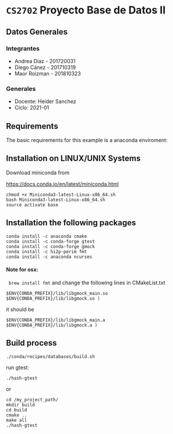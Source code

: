 # `CS2702` Proyecto Base de Datos II

## Datos Generales
### Integrantes
- Andrea Díaz - 201720031
- Diego Cánez - 201710319
- Maor Roizman - 201810323

### Generales
- Docente: Heider Sanchez
- Ciclo: 2021-01

Requirements
-------------
The basic requirements for this example is a anaconda enviroment:


## Installation on LINUX/UNIX Systems

Download miniconda from

https://docs.conda.io/en/latest/miniconda.html

```
chmod +x Miniconda3-latest-Linux-x86_64.sh
bash Miniconda3-latest-Linux-x86_64.sh
source activate base
```

## Installation the following packages

```
conda install -c anaconda cmake
conda install -c conda-forge gtest
conda install -c conda-forge gmock
conda install -c hi2p-perim fmt
conda install -c anaconda ncurses
```

#### Note for osx:
` brew install fmt` and change the following lines in CMakeList.txt
```
$ENV{CONDA_PREFIX}/lib/libgmock_main.so
$ENV{CONDA_PREFIX}/lib/libgmock.so )
```

it should be 
```
$ENV{CONDA_PREFIX}/lib/libgmock_main.a
$ENV{CONDA_PREFIX}/lib/libgmock.a )

```


Build process
-------------
```
./conda/recipes/databases/build.sh
```

run gtest:
```
./hash-gtest
```

or 

```
cd /my_project_path/
mkdir build
cd build
cmake ..
make all
./hash-gtest
```
